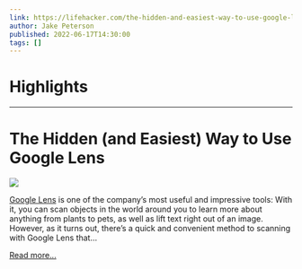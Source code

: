 ```yaml
---
link: https://lifehacker.com/the-hidden-and-easiest-way-to-use-google-lens-1849076911
author: Jake Peterson
published: 2022-06-17T14:30:00
tags: []
---
```

# Highlights


---
# The Hidden (and Easiest) Way to Use Google Lens
![](https://i.kinja-img.com/gawker-media/image/upload/s--RWBVAUyo--/c_fit,fl_progressive,q_80,w_636/45e631cd259581c23161614e7a12034d.jpg)

[Google Lens](https://lifehacker.com/how-to-get-started-on-google-lens-1823555694) is one of the company’s most useful and impressive tools: With it, you can scan objects in the world around you to learn more about anything from plants to pets, as well as lift text right out of an image. However, as it turns out, there’s a quick and convenient method to scanning with Google Lens that…

[Read more...](https://lifehacker.com/the-hidden-and-easiest-way-to-use-google-lens-1849076911)